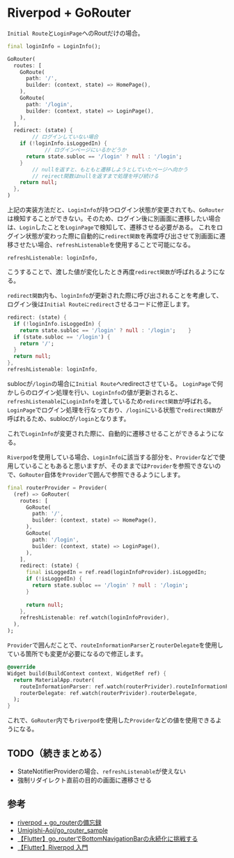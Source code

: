 # Riverpod + GoRouter

`Initial Route`と`LoginPage`へのRoutだけの場合。

```dart
final loginInfo = LoginInfo();

GoRouter(
  routes: [
    GoRoute(
      path: '/',
      builder: (context, state) => HomePage(),
    ),
    GoRoute(
      path: '/login',
      builder: (context, state) => LoginPage(),
    ),
  ],
  redirect: (state) {
		// ログインしていない場合
    if (!loginInfo.isLoggedIn) {
			// ログインページにいるかどうか
      return state.subloc == '/login' ? null : '/login';
    }
		// nullを返すと、もともと遷移しようとしていたページへ向かう
		// reirect関数はnullを返すまで処理を呼び続ける
    return null;
  },
)
```

上記の実装方法だと、`LoginInfo`が持つログイン状態が変更されても、`GoRouter`は検知することができない。そのため、ログイン後に別画面に遷移したい場合は、`Login`したことを`LoginPage`で検知して、遷移させる必要がある。
これをログイン状態が変わった際に自動的に`redirect関数`を再度呼び出させて別画面に遷移させたい場合、`refreshListenable`を使用することで可能になる。

`refreshListenable: loginInfo,`

こうすることで、渡した値が変化したとき再度`redirect関数`が呼ばれるようになる。

`redirect関数`内も、`loginInfo`が更新された際に呼び出されることを考慮して、ログイン後は`Initial Routeにredirect`させるコードに修正します。

```dart
redirect: (state) {
  if (!loginInfo.isLoggedIn) {
    return state.subloc == '/login' ? null : '/login';    }
  if (state.subloc == '/login') {
    return '/';
  }
  return null;
},
refreshListenable: loginInfo,
```

sublocが`/login`の場合に`Initial Route`へredirectさせている。
`LoginPage`で何かしらのログイン処理を行い、`LoginInfo`の値が更新されると、`refreshListenable`に`LoginInfo`を渡しているため`redirect関数`が呼ばれる。
`LoginPage`でログイン処理を行なっており、`/login`にいる状態で`redirect関数`が呼ばれるため、sublocが`/login`となります。

これで`LoginInfo`が変更された際に、自動的に遷移させることができるようになる。

`Riverpod`を使用している場合、`LoginInfo`に該当する部分を、`Provider`などで使用していることもあると思いますが、そのままでは`Provider`を参照できないので、`GoRouter`自体を`Provider`で囲んで参照できるようにします。

```dart
final routerProvider = Provider(
  (ref) => GoRouter(
    routes: [
      GoRoute(
        path: '/',
        builder: (context, state) => HomePage(),
      ),
      GoRoute(
        path: '/login',
        builder: (context, state) => LoginPage(),
      ),
    ],
    redirect: (state) {
      final isLoggedIn = ref.read(loginInfoProvider).isLoggedIn;
      if (!isLoggedIn) {
        return state.subloc == '/login' ? null : '/login';
      }
    
      return null;
    },
    refreshListenable: ref.watch(loginInfoProvider),
  ),
);
```

`Provider`で囲んだことで、`routeInformationParser`と`routerDelegate`を使用している箇所でも変更が必要になるので修正します。

```dart
@override
Widget build(BuildContext context, WidgetRef ref) {
  return MaterialApp.router(
    routeInformationParser: ref.watch(routerPrivider).routeInformationParser,
    routerDelegate: ref.watch(routerPrivider).routerDelegate,
  );
}
```

これで、`GoRouter`内でも`riverpod`を使用した`Provider`などの値を使用できるようになる。

## TODO（続きまとめる）
- StateNotifierProviderの場合、`refreshListenable`が使えない
- 強制リダイレクト直前の目的の画面に遷移させる



## 参考
- [riverpod + go_routerの備忘録](https://zenn.dev/mkikuchi/articles/cc87c84e1404c4)
- [Umigishi-Aoi/go_router_sample](https://github.com/Umigishi-Aoi/go_router_sample/blob/master/go_router_sample/lib/main.dart)
- [【Flutter】go_routerでBottomNavigationBarの永続化に挑戦する](https://zenn.dev/heyhey1028/articles/d64564e6fd1df4)
- [【Flutter】Riverpod 入門](https://zenn.dev/naoya_maeda/articles/a8bbf40a202c74)